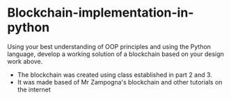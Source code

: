 # Blockchain-implementation-in-python
Using your best understanding of OOP principles and using the Python language, develop a working solution of a blockchain based on your design work above.

- The blockchain was created using class established in part 2 and 3.
- It was made based of Mr Zampogna's blockchain and other tutorials on the internet